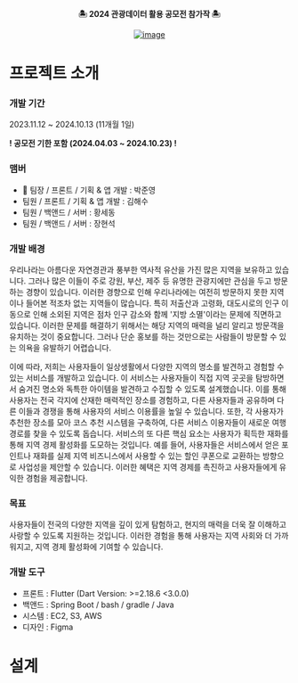 <div align="center">

**🏝️ 2024 관광데이터 활용 공모전 참가작 🏝️**

[![image](https://github.com/user-attachments/assets/77bd835a-7bef-4740-9451-e2ff0efee288)](https://apps.apple.com/kr/app/treg/id6478799797)

</div>

# 프로젝트 소개
### 개발 기간
2023.11.12 ~ 2024.10.13 (11개월 1일)

**! 공모전 기한 포함 (2024.04.03 ~ 2024.10.23) !**
### 맴버
- 👑 팀장 / 프론트 / 기획 & 앱 개발 : 박준영
- 팀원 / 프론트 / 기획 & 앱 개발 : 김해수
- 팀원 / 백앤드 / 서버 : 황세동
- 팀원 / 백앤드 / 서버 : 장현석
### 개발 배경
우리나라는 아름다운 자연경관과 풍부한 역사적 유산을 가진 많은 지역을 보유하고 있습니다. 그러나 많은 이들이 주로 강원, 부산, 제주 등 유명한 관광지에만 관심을 두고 방문하는 경향이 있습니다. 이러한 경향으로 인해 우리나라에는 여전히 방문하지 못한 지역이나 들어본 적조차 없는 지역들이 많습니다. 특히 저출산과 고령화, 대도시로의 인구 이동으로 인해 소외된 지역은 점차 인구 감소와 함께 '지방 소멸'이라는 문제에 직면하고 있습니다. 이러한 문제를 해결하기 위해서는 해당 지역의 매력을 널리 알리고 방문객을 유치하는 것이 중요합니다. 그러나 단순 홍보를 하는 것만으로는 사람들이 방문할 수 있는 의욕을 유발하기 어렵습니다. 

이에 따라, 저희는 사용자들이 일상생활에서 다양한 지역의 명소를 발견하고 경험할 수 있는 서비스를 개발하고 있습니다. 이 서비스는 사용자들이 직접 지역 곳곳을 탐방하면서 숨겨진 명소와 독특한 아이템을 발견하고 수집할 수 있도록 설계했습니다. 이를 통해 사용자는 전국 각지에 산재한 매력적인 장소를 경험하고, 다른 사용자들과 공유하며 다른 이들과 경쟁을 통해 사용자의 서비스 이용률을 높일 수 있습니다. 또한, 각 사용자가 추천한 장소를 모아 코스 추천 시스템을 구축하여, 다른 서비스 이용자들이 새로운 여행 경로를 찾을 수 있도록 돕습니다. 서비스의 또 다른 핵심 요소는 사용자가 획득한 재화를 통해 지역 경제 활성화를 도모하는 것입니다. 예를 들어, 사용자들은 서비스에서 얻은 포인트나 재화를 실제 지역 비즈니스에서 사용할 수 있는 할인 쿠폰으로 교환하는 방향으로 사업성을 제안할 수 있습니다. 이러한 혜택은 지역 경제를 촉진하고 사용자들에게 유익한 경험을 제공합니다.

### 목표
사용자들이 전국의 다양한 지역을 깊이 있게 탐험하고, 현지의 매력을 더욱 잘 이해하고 사랑할 수 있도록 지원하는 것입니다. 이러한 경험을 통해 사용자는 지역 사회와 더 가까워지고, 지역 경제 활성화에 기여할 수 있습니다.
 
### 개발 도구
- 프론트 : Flutter (Dart Version: >=2.18.6 <3.0.0)
- 백앤드 : Spring Boot / bash / gradle / Java
- 시스템 : EC2, S3, AWS
- 디자인 : Figma

# 설계
